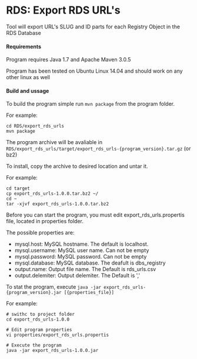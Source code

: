 # RDS: Export RDS URL's

Tool will export URL's SLUG and ID parts for each Registry Object in the RDS Database

#### Requirements

Program requires Java 1.7 and Apache Maven 3.0.5

Program has been tested on Ubuntu Linux 14.04 and should work on any other linux as well

#### Build and ussage

To build the program simple run `mvn package` from the program folder.

For example:

```
cd RDS/export_rds_urls
mvn package
```

The program archive will be avaliable in `RDS/export_rds_urls/target/export_rds_urls-{program_version}.tar.gz` (or bz2)

To install, copy the archive to desired location and untar it.

For example:

```
cd target
cp export_rds_urls-1.0.0.tar.bz2 ~/
cd ~
tar -xjvf export_rds_urls-1.0.0.tar.bz2
```

Before you can start the program, you must edit export_rds_urls.propertis file, located in properties folder.

The possible properties are:

* mysql.host: MySQL hostname. The default is localhost.
* mysql.username: MySQL user name. Can not be empty
* mysql.password: MySQL password. Can not be empty
* mysql.database: MySQL database. The deafult is dbs_registry
* output.name: Output file name. The Default is rds_urls.csv
* output.delemiter: Output delemiter. The Default is ','

To stat the program, execute `java -jar export_rds_urls-{program_version}.jar [{properties_file}]` 

For example:

```
# swithc to project folder
cd export_rds_urls-1.0.0

# Edit program properties
vi properties/export_rds_urls.propertis

# Execute the program
java -jar export_rds_urls-1.0.0.jar
```

